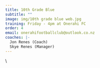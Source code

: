 ```yaml
---
title: 10th Grade Blue
subtitle: ""
image: img/10th grade blue web.jpg
training: Friday - 4pm at Onerahi FC
order: 4
email: onerahifootballclub@outlook.co.nz
coaches: |-
  Jon Renes (Coach)
  Skye Renes (Manager)
---
```

\